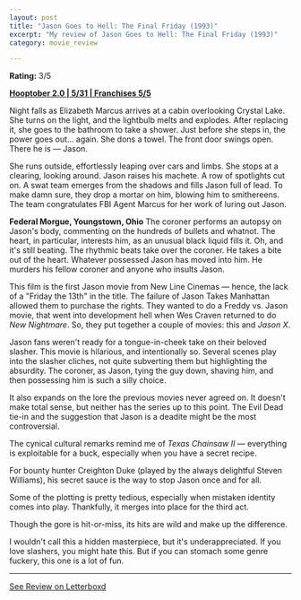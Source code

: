 ```yaml
---
layout: post
title: "Jason Goes to Hell: The Final Friday (1993)"
excerpt: "My review of Jason Goes to Hell: The Final Friday (1993)"
category: movie_review

---
```


**Rating:** 3/5

<b><a href="https://boxd.it/pRPis/detail">Hooptober 2.0 | 5/31 | Franchises 5/5</a></b>

Night falls as Elizabeth Marcus arrives at a cabin overlooking Crystal Lake. She turns on the light, and the lightbulb melts and explodes. After replacing it, she goes to the bathroom to take a shower. Just before she steps in, the power goes out… again. She dons a towel. The front door swings open. There he is — Jason.

She runs outside, effortlessly leaping over cars and limbs. She stops at a clearing, looking around. Jason raises his machete. A row of spotlights cut on. A swat team emerges from the shadows and fills Jason full of lead. To make damn sure, they drop a mortar on him, blowing him to smithereens. The team congratulates FBI Agent Marcus for her work of luring out Jason.

<b>Federal Morgue, Youngstown, Ohio</b>
The coroner performs an autopsy on Jason's body, commenting on the hundreds of bullets and whatnot. The heart, in particular, interests him, as an unusual black liquid fills it. Oh, and it's still beating. The rhythmic beats take over the coroner. He takes a bite out of the heart. Whatever possessed Jason has moved into him. He murders his fellow coroner and anyone who insults Jason.

This film is the first Jason movie from New Line Cinemas — hence, the lack of a "Friday the 13th" in the title. The failure of Jason Takes Manhattan allowed them to purchase the rights. They wanted to do a Freddy vs. Jason movie, that went into development hell when Wes Craven returned to do <i>New Nightmare</i>. So, they put together a couple of movies: this and <i>Jason X</i>.

Jason fans weren't ready for a tongue-in-cheek take on their beloved slasher. This movie is hilarious, and intentionally so. Several scenes play into the slasher cliches, not quite subverting them but highlighting the absurdity. The coroner, as Jason, tying the guy down, shaving him, and then possessing him is such a silly choice.

It also expands on the lore the previous movies never agreed on. It doesn't make total sense, but neither has the series up to this point. The Evil Dead tie-in and the suggestion that Jason is a deadite might be the most controversial.

The cynical cultural remarks remind me of <i>Texas Chainsaw II</i> — everything is exploitable for a buck, especially when you have a secret recipe.

For bounty hunter Creighton Duke (played by the always delightful Steven Williams), his secret sauce is the way to stop Jason once and for all.

Some of the plotting is pretty tedious, especially when mistaken identity comes into play. Thankfully, it merges into place for the third act.

Though the gore is hit-or-miss, its hits are wild and make up the difference.

I wouldn't call this a hidden masterpiece, but it's underappreciated. If you love slashers, you might hate this. But if you can stomach some genre fuckery, this one is a lot of fun.

<hr>

[See Review on Letterboxd](https://boxd.it/6PM6uT)
